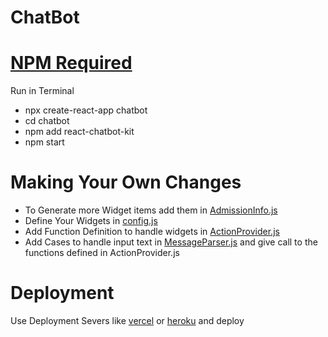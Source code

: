 # ChatBot
# [NPM Required](https://www.npmjs.com)
Run in Terminal
* npx create-react-app chatbot
* cd chatbot
* npm add react-chatbot-kit
* npm start
# Making Your Own Changes
* To Generate more Widget items add them in [AdmissionInfo.js](https://www.github.com/shreyasY2k/chatBot/tree/master/src/components/AdmissionInfo/AdmissionInfo.js)
* Define Your Widgets in [config.js](https://www.github.com/shreyasY2k/chatBot/tree/master/src/config.js)
* Add Function Definition to handle widgets in [ActionProvider.js](https://www.github.com/shreyasY2k/chatBot/tree/master/src/ActionProvider.js)
* Add Cases to handle input text in [MessageParser.js](https://www.github.com/shreyasY2k/chatBot/tree/master/src/MessageParser.js) and give call to the functions defined in
ActionProvider.js
# Deployment
Use Deployment Severs like [vercel](https://www.vercel.com) or [heroku](https://www.heroku.com) and deploy
